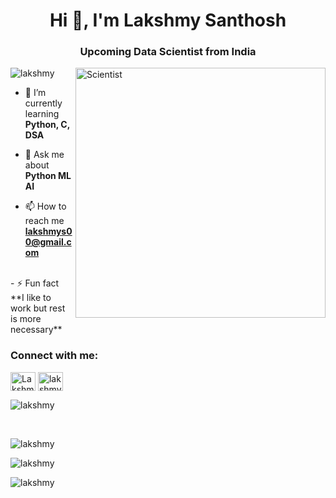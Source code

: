 <h1 align="center">Hi 👋, I'm Lakshmy Santhosh</h1>
<h3 align="center">Upcoming Data Scientist from India</h3>
<img align="right" alt="Scientist" width="400" src="https://media.tenor.com/NOYF3f82b_gAAAAC/programmer.gif">

<p align="left"> <img src="https://komarev.com/ghpvc/?username=LakshmySanthosh&label=Profile%20views&color=0e75b6&style=flat" alt="lakshmy" /> </p>

- 🌱 I’m currently learning **Python, C, DSA**

- 💬 Ask me about **Python ML AI**

- 📫 How to reach me **lakshmys00@gmail.com**
</br>
- ⚡ Fun fact **I like to work but rest is more necessary**

<h3 align="left">Connect with me:</h3>
<a href="https://linkedin.com/in/LakshmySanthosh" target="blank"><img align="center" src="https://raw.githubusercontent.com/rahuldkjain/github-profile-readme-generator/master/src/images/icons/Social/linked-in-alt.svg" alt="Lakshmy" height="30" width="40" /></a>
<a href="https://instagram.com/___lakshmy___" target="blank"><img align="center" src="https://raw.githubusercontent.com/rahuldkjain/github-profile-readme-generator/master/src/images/icons/Social/instagram.svg" alt="lakshmy" height="30" width="40" /></a>
</br>
<p><img align="center" src="https://github-readme-stats.vercel.app/api/top-langs?username=LakshmySanthosh&show_icons=true&locale=en&layout=compact" alt="lakshmy" /></p>
</br>
<p><img align="center" src="https://github-readme-streak-stats.herokuapp.com/?user=LakshmySanthosh&" alt="lakshmy" /></p>
 </p>

<p><img align="center" src="https://github-readme-stats.vercel.app/api/top-langs?username=LakshmySanthosh&show_icons=true&locale=en&layout=compact" alt="lakshmy" /></p>

<p><img align="center" src="https://github-readme-streak-stats.herokuapp.com/?user=LakshmySanthosh&" alt="lakshmy" /></p>
